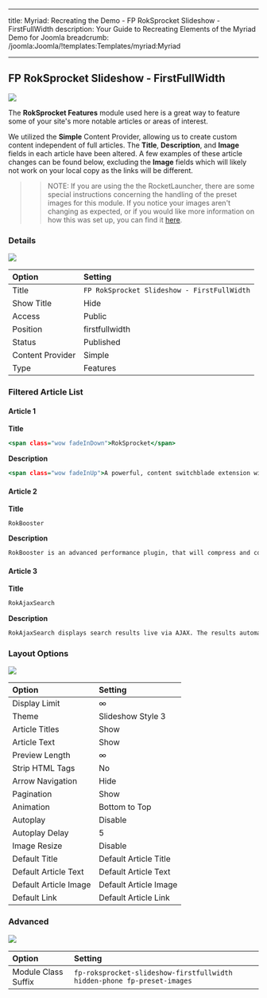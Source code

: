 
---
title: Myriad: Recreating the Demo - FP RokSprocket Slideshow - FirstFullWidth
description: Your Guide to Recreating Elements of the Myriad Demo for Joomla
breadcrumb: /joomla:Joomla/!templates:Templates/myriad:Myriad

---

FP RokSprocket Slideshow - FirstFullWidth
-----

![][demo]

The **RokSprocket Features** module used here is a great way to feature some of your site's more notable articles or areas of interest.

We utilized the **Simple** Content Provider, allowing us to create custom content independent of full articles. The **Title**, **Description**, and **Image** fields in each article have been altered. A few examples of these article changes can be found below, excluding the **Image** fields which will likely not work on your local copy as the links will be different.

>> NOTE: If you are using the the RocketLauncher, there are some special instructions concerning the handling of the preset images for this module. If you notice your images aren't changing as expected, or if you would like more information on how this was set up, you can find it [here](demo.md#roksprocket-and-rocketlauncher-settings).

### Details

![][demo2]

|      Option      |                   Setting                   |
| :--------------- | :------------------------------------------ |
| Title            | `FP RokSprocket Slideshow - FirstFullWidth` |
| Show Title       | Hide                                        |
| Access           | Public                                      |
| Position         | firstfullwidth                              |
| Status           | Published                                   |
| Content Provider | Simple                                      |
| Type             | Features                                    |

### Filtered Article List

#### Article 1

**Title**

~~~ .html
<span class="wow fadeInDown">RokSprocket</span>
~~~

**Description**

~~~ .html
<span class="wow fadeInUp">A powerful, content switchblade extension with multiple default layout modes and various theme variants, alongside its custom administrative interface. RokSprocket therefore, provides a quick and easy solution in delivering sophisticated content structures, with efficiency and style.</span>
~~~

#### Article 2

**Title**

~~~
RokBooster
~~~

**Description**

~~~ .html
RokBooster is an advanced performance plugin, that will compress and collate your CSS and JavaScript files; alongside data URL conversion for Fonts as well as inline or background images, which converts files to inline data; reducing HTTP calls data load size, increasing site speed.
~~~

#### Article 3

**Title**

~~~ .html
RokAjaxSearch
~~~

**Description**

~~~ .html
RokAjaxSearch displays search results live via AJAX. The results automatically appear as you type your search inquiry. The results dropdown includes multi-page navigation as well as extensive configuration options. RokAjaxSearch is shown on the demo's Blog page.
~~~

### Layout Options

![][demo3]

|         Option        |        Setting        |
| :-------------------- | :-------------------- |
| Display Limit         | ∞                     |
| Theme                 | Slideshow Style 3     |
| Article Titles        | Show                  |
| Article Text          | Show                  |
| Preview Length        | ∞                     |
| Strip HTML Tags       | No                    |
| Arrow Navigation      | Hide                  |
| Pagination            | Show                  |
| Animation             | Bottom to Top         |
| Autoplay              | Disable               |
| Autoplay Delay        | 5                     |
| Image Resize          | Disable               |
| Default Title         | Default Article Title |
| Default Article Text  | Default Article Text  |
| Default Article Image | Default Article Image |
| Default Link          | Default Article Link  |

### Advanced

![][demo4]

|        Option       |                                 Setting                                 |
| :------------------ | :---------------------------------------------------------------------- |
| Module Class Suffix | `fp-roksprocket-slideshow-firstfullwidth hidden-phone fp-preset-images` |

[demo]: assets/demo_3.jpeg
[demo2]: assets/demo_3a.jpeg
[demo3]: assets/demo_3b.jpeg
[demo4]: assets/demo_3c.jpeg
